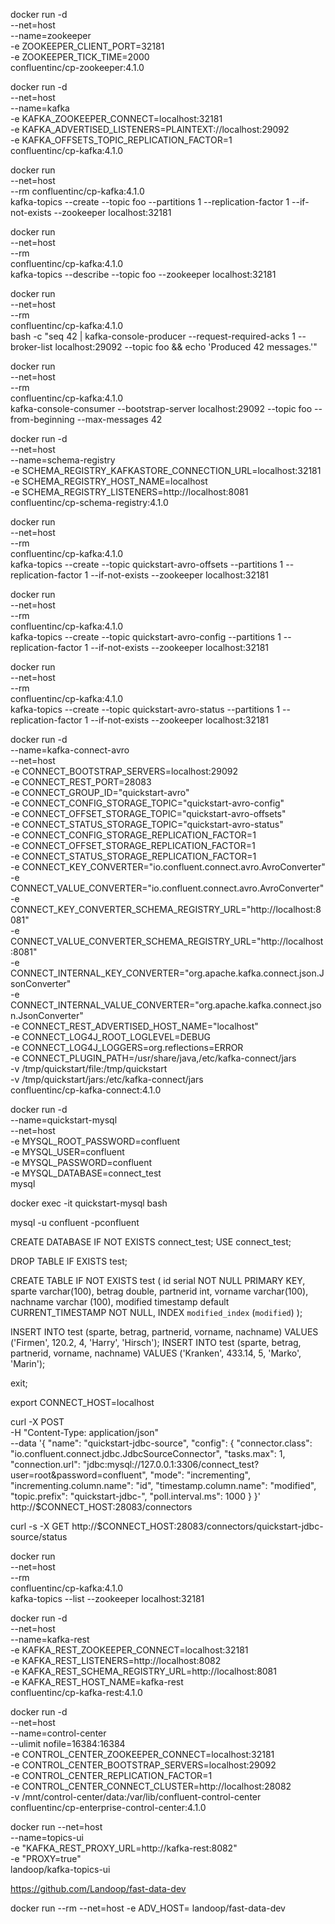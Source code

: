 docker run -d \
    --net=host \
    --name=zookeeper \
    -e ZOOKEEPER_CLIENT_PORT=32181 \
    -e ZOOKEEPER_TICK_TIME=2000 \
    confluentinc/cp-zookeeper:4.1.0

docker run -d \
    --net=host \
    --name=kafka \
    -e KAFKA_ZOOKEEPER_CONNECT=localhost:32181 \
    -e KAFKA_ADVERTISED_LISTENERS=PLAINTEXT://localhost:29092 \
    -e KAFKA_OFFSETS_TOPIC_REPLICATION_FACTOR=1 \
    confluentinc/cp-kafka:4.1.0

docker run \
  --net=host \
  --rm confluentinc/cp-kafka:4.1.0 \
  kafka-topics --create --topic foo --partitions 1 --replication-factor 1 --if-not-exists --zookeeper localhost:32181

docker run \
  --net=host \
  --rm \
  confluentinc/cp-kafka:4.1.0 \
  kafka-topics --describe --topic foo --zookeeper localhost:32181

docker run \
  --net=host \
  --rm \
  confluentinc/cp-kafka:4.1.0 \
  bash -c "seq 42 | kafka-console-producer --request-required-acks 1 --broker-list localhost:29092 --topic foo && echo 'Produced 42 messages.'"

docker run \
  --net=host \
  --rm \
  confluentinc/cp-kafka:4.1.0 \
  kafka-console-consumer --bootstrap-server localhost:29092 --topic foo --from-beginning --max-messages 42

docker run -d \
  --net=host \
  --name=schema-registry \
  -e SCHEMA_REGISTRY_KAFKASTORE_CONNECTION_URL=localhost:32181 \
  -e SCHEMA_REGISTRY_HOST_NAME=localhost \
  -e SCHEMA_REGISTRY_LISTENERS=http://localhost:8081 \
  confluentinc/cp-schema-registry:4.1.0

docker run \
  --net=host \
  --rm \
  confluentinc/cp-kafka:4.1.0 \
  kafka-topics --create --topic quickstart-avro-offsets --partitions 1 --replication-factor 1 --if-not-exists --zookeeper localhost:32181

docker run \
  --net=host \
  --rm \
  confluentinc/cp-kafka:4.1.0 \
  kafka-topics --create --topic quickstart-avro-config --partitions 1 --replication-factor 1 --if-not-exists --zookeeper localhost:32181

docker run \
  --net=host \
  --rm \
  confluentinc/cp-kafka:4.1.0 \
  kafka-topics --create --topic quickstart-avro-status --partitions 1 --replication-factor 1 --if-not-exists --zookeeper localhost:32181

docker run -d \
  --name=kafka-connect-avro \
  --net=host \
  -e CONNECT_BOOTSTRAP_SERVERS=localhost:29092 \
  -e CONNECT_REST_PORT=28083 \
  -e CONNECT_GROUP_ID="quickstart-avro" \
  -e CONNECT_CONFIG_STORAGE_TOPIC="quickstart-avro-config" \
  -e CONNECT_OFFSET_STORAGE_TOPIC="quickstart-avro-offsets" \
  -e CONNECT_STATUS_STORAGE_TOPIC="quickstart-avro-status" \
  -e CONNECT_CONFIG_STORAGE_REPLICATION_FACTOR=1 \
  -e CONNECT_OFFSET_STORAGE_REPLICATION_FACTOR=1 \
  -e CONNECT_STATUS_STORAGE_REPLICATION_FACTOR=1 \
  -e CONNECT_KEY_CONVERTER="io.confluent.connect.avro.AvroConverter" \
  -e CONNECT_VALUE_CONVERTER="io.confluent.connect.avro.AvroConverter" \
  -e CONNECT_KEY_CONVERTER_SCHEMA_REGISTRY_URL="http://localhost:8081" \
  -e CONNECT_VALUE_CONVERTER_SCHEMA_REGISTRY_URL="http://localhost:8081" \
  -e CONNECT_INTERNAL_KEY_CONVERTER="org.apache.kafka.connect.json.JsonConverter" \
  -e CONNECT_INTERNAL_VALUE_CONVERTER="org.apache.kafka.connect.json.JsonConverter" \
  -e CONNECT_REST_ADVERTISED_HOST_NAME="localhost" \
  -e CONNECT_LOG4J_ROOT_LOGLEVEL=DEBUG \
  -e CONNECT_LOG4J_LOGGERS=org.reflections=ERROR \
  -e CONNECT_PLUGIN_PATH=/usr/share/java,/etc/kafka-connect/jars \
  -v /tmp/quickstart/file:/tmp/quickstart \
  -v /tmp/quickstart/jars:/etc/kafka-connect/jars \
  confluentinc/cp-kafka-connect:4.1.0

docker run -d \
  --name=quickstart-mysql \
  --net=host \
  -e MYSQL_ROOT_PASSWORD=confluent \
  -e MYSQL_USER=confluent \
  -e MYSQL_PASSWORD=confluent \
  -e MYSQL_DATABASE=connect_test \
  mysql


docker exec -it quickstart-mysql bash

mysql -u confluent -pconfluent

CREATE DATABASE IF NOT EXISTS connect_test;
USE connect_test;

DROP TABLE IF EXISTS test;


CREATE TABLE IF NOT EXISTS test (
  id serial NOT NULL PRIMARY KEY,
  sparte varchar(100),
  betrag double,
  partnerid int,
  vorname varchar(100),
  nachname varchar (100),
  modified timestamp default CURRENT_TIMESTAMP NOT NULL,
  INDEX `modified_index` (`modified`)
);

INSERT INTO test (sparte, betrag, partnerid, vorname, nachname) VALUES ('Firmen', 120.2, 4, 'Harry', 'Hirsch');
INSERT INTO test (sparte, betrag, partnerid, vorname, nachname) VALUES ('Kranken', 433.14, 5, 'Marko', 'Marin');

exit;

export CONNECT_HOST=localhost

curl -X POST \
  -H "Content-Type: application/json" \
  --data '{ "name": "quickstart-jdbc-source", "config": { "connector.class": "io.confluent.connect.jdbc.JdbcSourceConnector", "tasks.max": 1, "connection.url": "jdbc:mysql://127.0.0.1:3306/connect_test?user=root&password=confluent", "mode": "incrementing", "incrementing.column.name": "id", "timestamp.column.name": "modified", "topic.prefix": "quickstart-jdbc-", "poll.interval.ms": 1000 } }' \
  http://$CONNECT_HOST:28083/connectors

curl -s -X GET http://$CONNECT_HOST:28083/connectors/quickstart-jdbc-source/status

docker run \
  --net=host \
  --rm \
  confluentinc/cp-kafka:4.1.0 \
  kafka-topics --list --zookeeper localhost:32181

docker run -d \
  --net=host \
  --name=kafka-rest \
  -e KAFKA_REST_ZOOKEEPER_CONNECT=localhost:32181 \
  -e KAFKA_REST_LISTENERS=http://localhost:8082 \
  -e KAFKA_REST_SCHEMA_REGISTRY_URL=http://localhost:8081 \
  -e KAFKA_REST_HOST_NAME=kafka-rest \
  confluentinc/cp-kafka-rest:4.1.0

docker run -d \
  --net=host \
  --name=control-center \
  --ulimit nofile=16384:16384 \
  -e CONTROL_CENTER_ZOOKEEPER_CONNECT=localhost:32181 \
  -e CONTROL_CENTER_BOOTSTRAP_SERVERS=localhost:29092 \
  -e CONTROL_CENTER_REPLICATION_FACTOR=1 \
  -e CONTROL_CENTER_CONNECT_CLUSTER=http://localhost:28082 \
  -v /mnt/control-center/data:/var/lib/confluent-control-center \
  confluentinc/cp-enterprise-control-center:4.1.0

docker run --net=host \
  	   --name=topics-ui \
           -e "KAFKA_REST_PROXY_URL=http://kafka-rest:8082" \
	   -e "PROXY=true" \
           landoop/kafka-topics-ui

https://github.com/Landoop/fast-data-dev

docker run --rm --net=host -e ADV_HOST=<IP> landoop/fast-data-dev